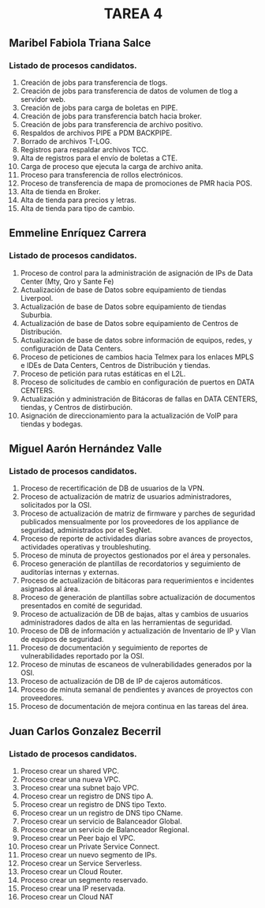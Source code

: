 <div align="center">

# TAREA 4
</div>

## **Maribel Fabiola Triana Salce**
</div>

### Listado de procesos candidatos.

1. Creación de jobs para transferencia de tlogs.
2. Creación de jobs para transferencia de datos de volumen de tlog a servidor web.
3. Creación de jobs para carga de boletas en PIPE.
4. Creación de jobs para transferencia batch hacia broker.
5. Creación de jobs para transferencia de archivo positivo.
6. Respaldos de archivos PIPE a PDM BACKPIPE.
7. Borrado de archivos T-LOG.
8. Registros para respaldar archivos TCC.
9. Alta de registros para el envío de boletas a CTE.
10. Carga de proceso que ejecuta la carga de archivo anita.
11. Proceso para transferencia de rollos electrónicos.
12. Proceso de transferencia de mapa de promociones de PMR hacia POS.
13. Alta de tienda en Broker.
14. Alta de tienda para precios y letras.
15. Alta de tienda para tipo de cambio.

## **Emmeline Enríquez Carrera**
</div>

### Listado de procesos candidatos.

1. Proceso de control para la administración de asignación de IPs de Data Center (Mty, Qro y Sante Fe)
2. Actualización de base de Datos sobre equipamiento de tiendas Liverpool.
3. Actualización de base de Datos sobre equipamiento de tiendas Suburbia.
4. Actualización de base de Datos sobre equipamiento de Centros de Distribución.
5. Actualizacion de base de datos sobre información de equipos, redes, y configuración de Data Centers.
6. Proceso de peticiones de cambios hacia Telmex para los enlaces MPLS e IDEs de Data Centers, Centros de Distribución y tiendas.
7. Proceso de petición para rutas estáticas en el L2L.
8. Proceso de solicitudes de cambio en configuración de puertos en DATA CENTERS.
9. Actualización y administración de Bitácoras de fallas en DATA CENTERS, tiendas, y Centros de distirbución.
10. Asignación de direccionamiento para la actualización de VoIP para tiendas y bodegas.

## **Miguel Aarón Hernández Valle**
</div>

### Listado de procesos candidatos.

1.	Proceso de recertificación de DB de usuarios de la VPN.
2.	Proceso de actualización de matriz de usuarios administradores, solicitados por la OSI.
3.	Proceso de actualización de matriz de firmware y parches de seguridad publicados mensualmente por los proveedores de los appliance de seguridad, administrados por el SegNet.
4.	Proceso de reporte de actividades diarias sobre avances de proyectos, actividades operativas y troubleshuting.
5.	Proceso de minuta de proyectos gestionados por el área y personales.
6.	Proceso generación de plantillas de recordatorios y seguimiento de auditorías internas y externas.
7.	Proceso de actualización de bitácoras para requerimientos e incidentes asignados al área.
8.	Proceso de generación de plantillas sobre actualización de documentos presentados en comité de seguridad.
9.	Proceso de actualización de DB de bajas, altas y cambios de usuarios administradores dados de alta en las herramientas de seguridad.
10.	Proceso de DB de información y actualización de Inventario de IP y Vlan de equipos de seguridad.
11.	Proceso de documentación y seguimiento de  reportes de vulnerabilidades reportado por la OSI.
12.	Proceso  de minutas de escaneos de vulnerabilidades generados por la OSI.
13.	Proceso de actualización de DB de IP de cajeros automáticos.
14.	Proceso de minuta semanal de pendientes y avances de proyectos con proveedores.
15.	Proceso de documentación de mejora continua en las tareas del área.

## **Juan Carlos Gonzalez Becerril**
</div>

### Listado de procesos candidatos.

1.	Proceso crear un shared VPC.
2.	Proceso crear una nueva VPC.
3.	Proceso crear una subnet bajo VPC.
4.	Proceso crear un registro de DNS tipo A.
5.	Proceso crear un registro de DNS tipo Texto.
6.	Proceso crear un un registro de DNS tipo CName.
7.	Proceso crear un servicio de Balanceador Global.
8.	Proceso crear un  servicio de Balanceador Regional.
9.	Proceso crear un Peer bajo el VPC.
10.	Proceso crear un  Private Service Connect.
11.	Proceso crear un nuevo segmento de IPs.
12.	Proceso crear un Service Serverless.
13.	Proceso crear un Cloud Router.
14.	Proceso crear un segmento reservado.
15.	Proceso crear una IP reservada.
16. Proceso crear un Cloud NAT 
